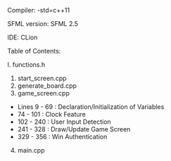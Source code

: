 Compiler: -std=c++11

SFML version: SFML 2.5

IDE: CLion

Table of Contents:

I. functions.h 
1. start_screen.cpp
2. generate_board.cpp
3. game_screen.cpp
  - Lines 9 - 69 : Declaration/Initialization of Variables
  - 74 - 101 : Clock Feature
  - 102 - 240 : User Input Detection
  - 241 - 328 : Draw/Update Game Screen
  - 329 - 356 : Win Authentication
4. main.cpp
